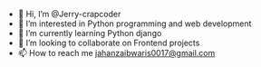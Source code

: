 - 👋 Hi, I’m @Jerry-crapcoder
- 👀 I’m interested in Python programming and web development
- 🌱 I’m currently learning Python django
- 💞️ I’m looking to collaborate on Frontend projects
- 📫 How to reach me jahanzaibwaris0017@gmail.com

<!---
Jerry-crapcoder/Jerry-crapcoder is a ✨ special ✨ repository because its `README.md` (this file) appears on your GitHub profile.
You can click the Preview link to take a look at your changes.
--->

